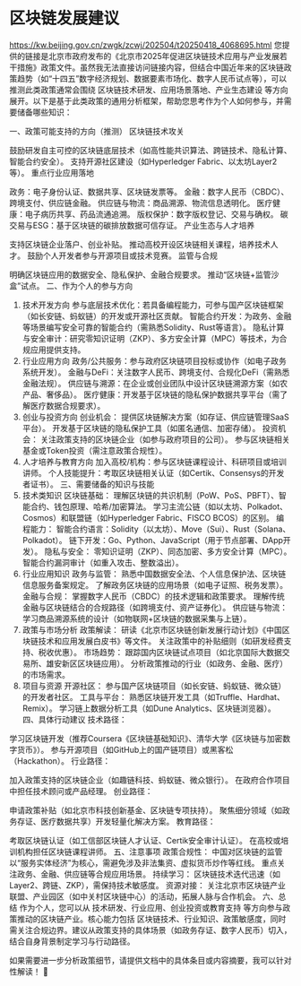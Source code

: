 # 区块链发展建议

<https://kw.beijing.gov.cn/zwgk/zcwj/202504/t20250418_4068695.html>
您提供的链接是北京市政府发布的《北京市2025年促进区块链技术应用与产业发展若干措施》政策文件。虽然我无法直接访问链接内容，但结合中国近年来的区块链政策趋势（如“十四五”数字经济规划、数据要素市场化、数字人民币试点等），可以推测此类政策通常会围绕 区块链技术研发、应用场景落地、产业生态建设 等方向展开。以下是基于此类政策的通用分析框架，帮助您思考作为个人如何参与，并需要储备哪些知识：

一、政策可能支持的方向（推测）
区块链技术攻关

鼓励研发自主可控的区块链底层技术（如高性能共识算法、跨链技术、隐私计算、智能合约安全）。
支持开源社区建设（如Hyperledger Fabric、以太坊Layer2等）。
重点行业应用落地

政务：电子身份认证、数据共享、区块链发票等。
金融：数字人民币（CBDC）、跨境支付、供应链金融。
供应链与物流：商品溯源、物流信息透明化。
医疗健康：电子病历共享、药品流通追溯。
版权保护：数字版权登记、交易与确权。
碳交易与ESG：基于区块链的碳排放数据可信存证。
产业生态与人才培养

支持区块链企业落户、创业补贴。
推动高校开设区块链相关课程，培养技术人才。
鼓励个人开发者参与开源项目或技术竞赛。
监管与合规

明确区块链应用的数据安全、隐私保护、金融合规要求。
推动“区块链+监管沙盒”试点。
二、作为个人的参与方向

1. 技术开发方向
参与底层技术优化：若具备编程能力，可参与国产区块链框架（如长安链、蚂蚁链）的开发或开源社区贡献。
智能合约开发：为政务、金融等场景编写安全可靠的智能合约（需熟悉Solidity、Rust等语言）。
隐私计算与安全审计：研究零知识证明（ZKP）、多方安全计算（MPC）等技术，为合规应用提供支持。
2. 行业应用方向
政务/公共服务：参与政府区块链项目投标或协作（如电子政务系统开发）。
金融与DeFi：关注数字人民币、跨境支付、合规化DeFi（需熟悉金融法规）。
供应链与溯源：在企业或创业团队中设计区块链溯源方案（如农产品、奢侈品）。
医疗健康：开发基于区块链的隐私保护数据共享平台（需了解医疗数据合规要求）。
3. 创业与投资方向
创业机会：
提供区块链解决方案（如存证、供应链管理SaaS平台）。
开发基于区块链的隐私保护工具（如匿名通信、加密存储）。
投资机会：
关注政策支持的区块链企业（如参与政府项目的公司）。
参与区块链相关基金或Token投资（需注意政策合规性）。
4. 人才培养与教育方向
加入高校/机构：参与区块链课程设计、科研项目或培训讲师。
个人技能提升：考取区块链相关认证（如Certik、Consensys的开发者证书）。
三、需要储备的知识与技能
1. 技术类知识
区块链基础：
理解区块链的共识机制（PoW、PoS、PBFT）、智能合约、钱包原理、哈希/加密算法。
学习主流公链（如以太坊、Polkadot、Cosmos）和联盟链（如Hyperledger Fabric、FISCO BCOS）的区别。
编程能力：
智能合约语言：Solidity（以太坊）、Move（Sui）、Rust（Solana、Polkadot）。
链下开发：Go、Python、JavaScript（用于节点部署、DApp开发）。
隐私与安全：
零知识证明（ZKP）、同态加密、多方安全计算（MPC）。
智能合约漏洞审计（如重入攻击、整数溢出）。
2. 行业应用知识
政务与监管：
熟悉中国数据安全法、个人信息保护法、区块链信息服务备案规定。
了解政务区块链的应用场景（如电子证照、税务发票）。
金融与合规：
掌握数字人民币（CBDC）的技术逻辑和政策要求。
理解传统金融与区块链结合的合规路径（如跨境支付、资产证券化）。
供应链与物流：
学习商品溯源系统的设计（如物联网+区块链的数据采集与上链）。
3. 政策与市场分析
政策解读：
研读《北京市区块链创新发展行动计划》《中国区块链技术和应用发展白皮书》等文件。
关注政策中的补贴细则（如研发经费支持、税收优惠）。
市场趋势：
跟踪国内区块链试点项目（如北京国际大数据交易所、雄安新区区块链应用）。
分析政策推动的行业（如政务、金融、医疗）的市场需求。
4. 项目与资源
开源社区：
参与国产区块链项目（如长安链、蚂蚁链、微众链）的开发者社区。
工具与平台：
熟悉区块链开发工具（如Truffle、Hardhat、Remix）。
学习链上数据分析工具（如Dune Analytics、区块链浏览器）。
四、具体行动建议
技术路径：

学习区块链开发（推荐Coursera《区块链基础知识》、清华大学《区块链与加密数字货币》）。
参与开源项目（如GitHub上的国产链项目）或黑客松（Hackathon）。
行业路径：

加入政策支持的区块链企业（如趣链科技、蚂蚁链、微众银行）。
在政府合作项目中担任技术顾问或产品经理。
创业路径：

申请政策补贴（如北京市科技创新基金、区块链专项扶持）。
聚焦细分领域（如政务存证、医疗数据共享）开发轻量化解决方案。
教育路径：

考取区块链认证（如工信部区块链人才认证、Certik安全审计认证）。
在高校或培训机构担任区块链课程讲师。
五、注意事项
政策合规性：
中国对区块链的监管以“服务实体经济”为核心，需避免涉及非法集资、虚拟货币炒作等红线。
重点关注政务、金融、供应链等合规应用场景。
持续学习：
区块链技术迭代迅速（如Layer2、跨链、ZKP），需保持技术敏感度。
资源对接：
关注北京市区块链产业联盟、产业园区（如中关村区块链中心）的活动，拓展人脉与合作机会。
六、总结
作为个人，您可以从 技术研发、行业应用、创业投资或教育支持 等方向参与政策推动的区块链产业。核心能力包括 区块链技术、行业知识、政策敏感度，同时需关注合规边界。建议从政策支持的具体场景（如政务存证、数字人民币）切入，结合自身背景制定学习与行动路径。

如果需要进一步分析政策细节，请提供文档中的具体条目或内容摘要，我可以针对性解读！ 🚀
